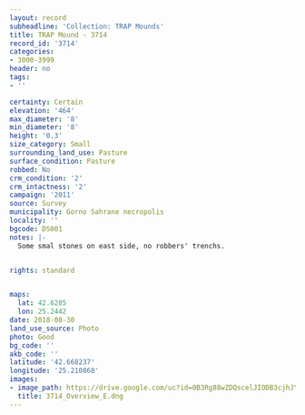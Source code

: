 ```yaml
---
layout: record
subheadline: 'Collection: TRAP Mounds'
title: TRAP Mound - 3714
record_id: '3714'
categories:
- 3000-3999
header: no
tags:
- ''

certainty: Certain
elevation: '464'
max_diameter: '8'
min_diameter: '8'
height: '0.3'
size_category: Small
surrounding_land_use: Pasture
surface_condition: Pasture
robbed: No
crm_condition: '2'
crm_intactness: '2'
campaign: '2011'
source: Survey
municipality: Gorno Sahrane necropolis
locality: ''
bgcode: DS001
notes: |-
  Some smal stones on east side, no robbers' trenchs.


rights: standard


maps:
  lat: 42.6285
  lon: 25.2442
date: 2018-08-30
land_use_source: Photo
photo: Good
bg_code: ''
akb_code: ''
latitude: '42.668237'
longitude: '25.210868'
images:
- image_path: https://drive.google.com/uc?id=0B3Rg88wZDQscelJIODB3cjhJYU0
  title: 3714_Overview_E.dng
---
```

